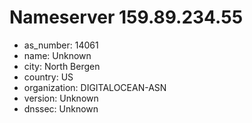 # Nameserver 159.89.234.55

* as_number: 14061
* name: Unknown
* city: North Bergen
* country: US
* organization: DIGITALOCEAN-ASN
* version: Unknown
* dnssec: Unknown

